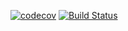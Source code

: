 [![codecov](https://codecov.io/gh/floriansr/travis-config/branch/master/graph/badge.svg?token=NYYR0IJCH9)](https://codecov.io/gh/floriansr/travis-config)
[![Build Status](https://travis-ci.com/floriansr/travis-config.svg?branch=master)](https://travis-ci.com/floriansr/travis-config)